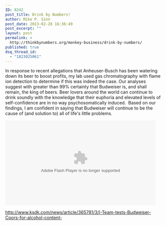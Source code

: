 ```yaml
---
ID: 8242
post_title: Drink by Numbers!
author: Mike P. Sinn
post_date: 2013-02-28 16:36:49
post_excerpt: ""
layout: post
permalink: >
  http://thinkbynumbers.org/monkey-business/drink-by-numbers/
published: true
dsq_thread_id:
  - "1823025061"
---
```

In response to recent allegations that Anheuser-Busch has been watering down its beer to boost profits, my lab used gas chromatography with flame ion detection to determine if this was indeed the case. Our analyses suggest with greater than 99% certainty that Budweiser is, and shall remain, the king of beers. Beer lovers around the world can continue to drink soundly with the knowledge that their euphoria and elevated levels of self-confidence are in no way psychosomatically induced.  Based on our findings, I am confident in saying that Budweiser will continue to be the cause of (and solution to) all of life's little problems.

<object id="flashObj" width="480" height="270" classid="clsid:d27cdb6e-ae6d-11cf-96b8-444553540000" codebase="http://download.macromedia.com/pub/shockwave/cabs/flash/swflash.cab#version=6,0,40,0" bgcolor="#FFFFFF"><param name="flashVars" value="videoId=2194040206001&amp;playerID=1684488549001&amp;playerKey=AQ~~,AAAACC1laJk~,tMO2d6O4mickzCfG8Kpt2wQCZRxpuzpo&amp;domain=embed&amp;dynamicStreaming=true" /><param name="base" value="http://admin.brightcove.com" /><param name="seamlesstabbing" value="false" /><param name="allowFullScreen" value="true" /><param name="swLiveConnect" value="true" /><param name="allowScriptAccess" value="always" /><param name="src" value="http://c.brightcove.com/services/viewer/federated_f9?isVid=1&amp;isUI=1" /><param name="flashvars" value="videoId=2194040206001&amp;playerID=1684488549001&amp;playerKey=AQ~~,AAAACC1laJk~,tMO2d6O4mickzCfG8Kpt2wQCZRxpuzpo&amp;domain=embed&amp;dynamicStreaming=true" /><param name="allowfullscreen" value="true" /><param name="allowscriptaccess" value="always" /><param name="swliveconnect" value="true" /><param name="pluginspage" value="http://www.macromedia.com/shockwave/download/index.cgi?P1_Prod_Version=ShockwaveFlash" /><embed id="flashObj" width="480" height="270" type="application/x-shockwave-flash" src="http://c.brightcove.com/services/viewer/federated_f9?isVid=1&amp;isUI=1" flashVars="videoId=2194040206001&amp;playerID=1684488549001&amp;playerKey=AQ~~,AAAACC1laJk~,tMO2d6O4mickzCfG8Kpt2wQCZRxpuzpo&amp;domain=embed&amp;dynamicStreaming=true" base="http://admin.brightcove.com" seamlesstabbing="false" allowFullScreen="true" swLiveConnect="true" allowScriptAccess="always" flashvars="videoId=2194040206001&amp;playerID=1684488549001&amp;playerKey=AQ~~,AAAACC1laJk~,tMO2d6O4mickzCfG8Kpt2wQCZRxpuzpo&amp;domain=embed&amp;dynamicStreaming=true" allowfullscreen="true" allowscriptaccess="always" swliveconnect="true" pluginspage="http://www.macromedia.com/shockwave/download/index.cgi?P1_Prod_Version=ShockwaveFlash" bgcolor="#FFFFFF" /></object>

http://www.ksdk.com/news/article/365781/3/I-Team-tests-Budweiser-Coors-for-alcohol-content-

&nbsp;

<p style="text-align: center;"><a href="http://thinkbynumbers.org/wp-content/uploads/2013/02/Duffman2.jpg"></a></p>

&nbsp;